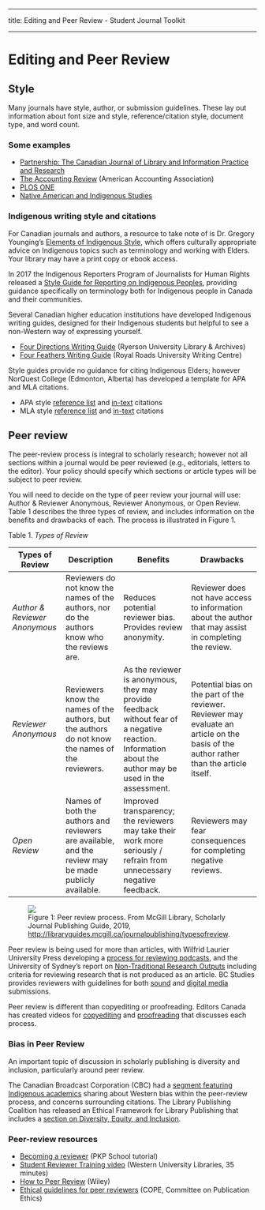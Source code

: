 - - -
title: Editing and Peer Review - Student Journal Toolkit
- - -

# Editing and Peer Review

## Style

Many journals have style, author, or submission guidelines. These lay out information about font size and style, reference/citation style, document type, and word count.

### Some examples

-   [Partnership: The Canadian Journal of Library and Information Practice and Research](https://journal.lib.uoguelph.ca/index.php/perj/about/submissions)
-   [The Accounting Review](https://meridian.allenpress.com/DocumentLibrary/AAAN/MANUSCRIPT_PREPARATION_AND_STYLE.pdf) (American Accounting Association)
-   [PLOS ONE](https://journals.plos.org/plosone/s/submission-guidelines)
-   [Native American and Indigenous Studies](https://www.naisa.org/journal/submit-to-nais/)

### Indigenous writing style and citations

For Canadian journals and authors, a resource to take note of is Dr. Gregory Younging’s [Elements of Indigenous Style](https://www.brusheducation.ca/books/elements-of-indigenous-style), which offers culturally appropriate advice on Indigenous topics such as terminology and working with Elders. Your library may have a print copy or ebook access.

In 2017 the Indigenous Reporters Program of Journalists for Human Rights released a [Style Guide for Reporting on Indigenous Peoples](http://www.jhr.ca/en/wp-content/uploads/2017/12/JHR2017-Style-Book-Indigenous-People.pdf), providing guidance specifically on terminology both for Indigenous people in Canada and their communities.

Several Canadian higher education institutions have developed Indigenous writing guides, designed for their Indigenous students but helpful to see a non-Western way of expressing yourself.

-   [Four Directions Writing Guide](https://learn.library.ryerson.ca/four-teachings-writing-guide/home) (Ryerson University Library & Archives)
-   [Four Feathers Writing Guide](https://library.royalroads.ca/four-feathers-writing-guide) (Royal Roads University Writing Centre)

Style guides provide no guidance for citing Indigenous Elders; however NorQuest College (Edmonton, Alberta) has developed a template for APA and MLA citations.

-   APA style [reference list](http://libguides.norquest.ca/apa6/audiovisual#s-lib-ctab-7271142-7) and [in-text](http://libguides.norquest.ca/apa6/intext_citations#s-lib-ctab-7230105-9) citations
- MLA style [reference list](http://libguides.norquest.ca/c.php?g=487448&p=5073772) and [in-text](http://libguides.norquest.ca/MLA8/intextcitations#s-lib-ctab-10510622-5) citations

## Peer review

The peer-review process is integral to scholarly research; however not all sections within a journal would be peer reviewed (e.g., editorials, letters to the editor). Your policy should specify which sections or article types will be subject to peer review.

You will need to decide on the type of peer review your journal will use: Author & Reviewer Anonymous, Reviewer Anonymous, or Open Review. Table 1 describes the three types of review, and includes information on the benefits and drawbacks of each. The process is illustrated in Figure 1.

Table 1. *Types of Review*

| Types of Review               | Description                                                                                           | Benefits                                                                                                                                                 | Drawbacks                                                                                                                               |
| ----------------------------- | ----------------------------------------------------------------------------------------------------- | -------------------------------------------------------------------------------------------------------------------------------------------------------- | --------------------------------------------------------------------------------------------------------------------------------------- |
| *Author & Reviewer Anonymous* | Reviewers do not know the names of the authors, nor do the authors know who the reviews are.          | Reduces potential reviewer bias. Provides review anonymity.                                                                                              | Reviewer does not have access to information about the author that may assist in completing the review.                                 |
| *Reviewer Anonymous*          | Reviewers know the names of the authors, but the authors do not know the names of the reviewers.      | As the reviewer is anonymous, they may provide feedback without fear of a negative reaction. Information about the author may be used in the assessment. | Potential bias on the part of the reviewer. Reviewer may evaluate an article on the basis of the author rather than the article itself. |
| *Open Review*                 | Names of both the authors and reviewers are available, and the review may be made publicly available. | Improved transparency; the reviewers may take their work more seriously / refrain from unnecessary negative feedback.                                    | Reviewers may fear consequences for completing negative reviews.                                                                        |

<figure>
    <img src="./assets/peer-review-process.png">
    <figcaption>Figure 1: Peer review process. From McGill Library, Scholarly Journal Publishing Guide, 2019, <a href="http://libraryguides.mcgill.ca/journalpublishing/typesofreview">http://libraryguides.mcgill.ca/journalpublishing/typesofreview</a>.</figcaption>
</figure>

Peer review is being used for more than articles, with Wilfrid Laurier University Press developing a [process for reviewing podcasts](https://www.wlupress.wlu.ca/Scholarly-Podcasting-Open-Peer-Review), and the University of Sydney’s report on [Non-Traditional Research Outputs](https://www.sydney.edu.au/dam/intranet/documents/research-support/reporting/ntros/ntro-guidelines-sydney.pdf) including criteria for reviewing research that is not produced as an article. BC Studies provides reviewers with guidelines for both [sound](https://bcstudies.com/submissions/peer-review-soundworks-submissions/) and [digital media](https://bcstudies.com/submissions/digital-media-submissions/) submissions.

Peer review is different than copyediting or proofreading. Editors Canada has created videos for [copyediting](https://youtu.be/QYR5tztoCxY) and [proofreading](https://youtu.be/3kgek9m-u7o) that discusses each process.

### Bias in Peer Review

An important topic of discussion in scholarly publishing is diversity and inclusion, particularly around peer review.

The Canadian Broadcast Corporation (CBC) had a [segment featuring Indigenous academics](https://www.cbc.ca/radio/unreserved/decolonizing-the-classroom-is-there-space-for-indigenous-knowledge-in-academia-1.4544984/the-politics-of-citation-is-the-peer-review-process-biased-against-indigenous-academics-1.4547468) sharing about Western bias within the peer-review process, and concerns surrounding citations. The Library Publishing Coalition has released an Ethical Framework for Library Publishing that includes a [section on Diversity, Equity, and Inclusion](https://librarypublishing.org/resources/ethical-framework/ethical-framework-diversity/).

### Peer-review resources

-   [Becoming a reviewer](https://pkpschool.sfu.ca/courses/becoming-a-reviewer/) (PKP School tutorial)
-   [Student Reviewer Training video](https://ir.lib.uwo.ca/wlevents/3/) (Western University Libraries, 35 minutes)
-   [How to Peer Review](https://authorservices.wiley.com/Reviewers/journal-reviewers/how-to-perform-a-peer-review/step-by-step-guide-to-reviewing-a-manuscript.html) (Wiley)
-   [Ethical guidelines for peer reviewers](https://publicationethics.org/files/Ethical_Guidelines_For_Peer_Reviewers_2.pdf) (COPE, Committee on Publication Ethics)

